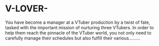 # V-LOVER-
You have become a manager at a VTuber production by a twist of fate, tasked with the important mission of nurturing three VTubers. In order to help them reach the pinnacle of the VTuber world, you not only need to carefully manage their schedules but also fulfill their various.........
